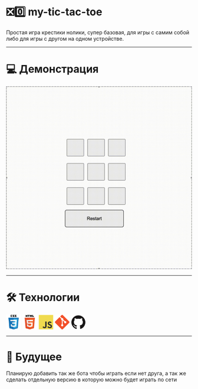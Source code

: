 # ❎0️⃣ my-tic-tac-toe

Простая игра крестики нолики, супер базовая, для игры с самим собой либо для игры с другом на одном устройстве. 

---

# 💻 Демонстрация

![demo](./assets/demo.gif)

---

# 🛠️ Технологии

<div>
  <img src="https://github.com/devicons/devicon/blob/master/icons/css3/css3-original-wordmark.svg" title="CSS3" alt="CSS3" width="40" height="40"/>
  <img src="https://github.com/devicons/devicon/blob/master/icons/html5/html5-original-wordmark.svg" title="HTML5" alt="HTML5" width="40" height="40"/>
  <img src="https://github.com/devicons/devicon/blob/master/icons/javascript/javascript-original.svg" title="JavaScript" alt="JavaScript" width="40" height="40"/>
  <img src="https://github.com/devicons/devicon/blob/master/icons/git/git-original.svg" title="Git" alt="Git" width="40" height="40"/>
  <img src="https://github.com/devicons/devicon/blob/master/icons/github/github-original.svg" title="GitHub" alt="GitHub" width="40" height="40"/>
</div>

---

# 🔮 Будущее

Планирую добавить так же бота чтобы играть если нет друга, а так же сделать отдельную версию в которую можно будет играть по сети